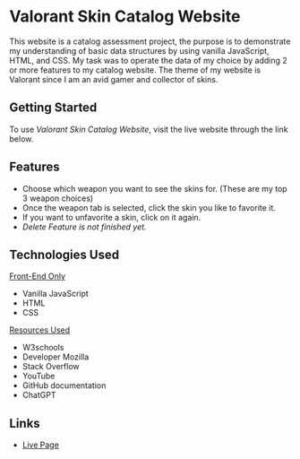 # Valorant Skin Catalog Website

This website is a catalog assessment project, the purpose is to demonstrate my understanding of basic data structures by using vanilla JavaScript, HTML, and CSS. My task was to operate the data of my choice by adding 2 or more features to my catalog website. The theme of my website is Valorant since I am an avid gamer and collector of skins. 

## Getting Started

To use *Valorant Skin Catalog Website*, visit the live website through the link below.

## Features

- Choose which weapon you want to see the skins for. (These are my top 3 weapon choices)
- Once the weapon tab is selected, click the skin you like to favorite it.
- If you want to unfavorite a skin, click on it again.
- *Delete Feature is not finished yet.*

## Technologies Used

<ins>Front-End Only<ins>
- Vanilla JavaScript
- HTML
- CSS

<ins>Resources Used<ins>
- W3schools
- Developer Mozilla
- Stack Overflow
- YouTube
- GitHub documentation
- ChatGPT

## Links

* [Live Page](https://ajjeroni.github.io/Valorant-Skin-Catalog-Website/)

